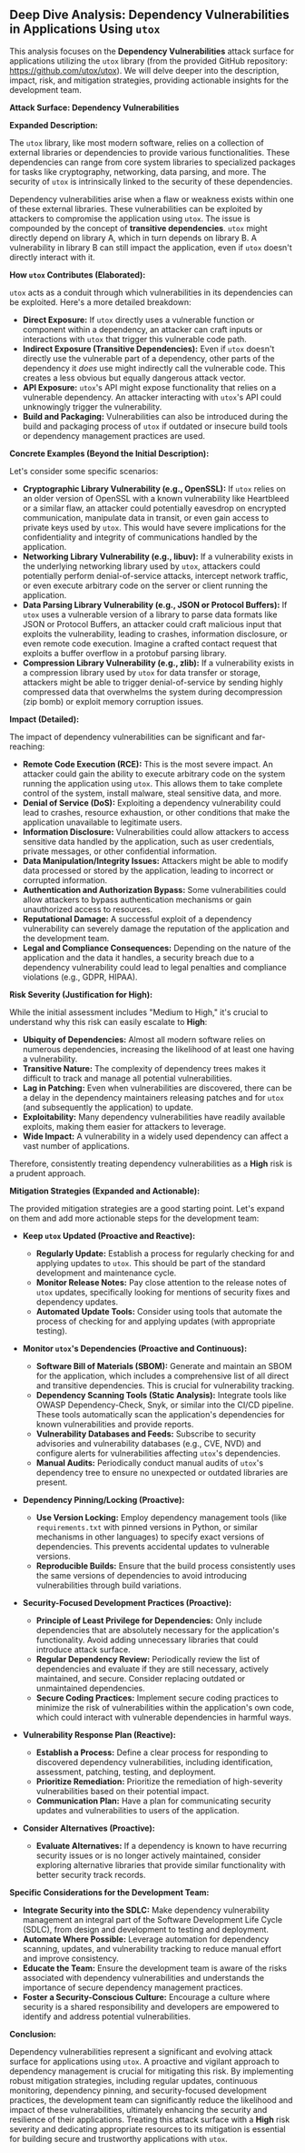 ## Deep Dive Analysis: Dependency Vulnerabilities in Applications Using `utox`

This analysis focuses on the **Dependency Vulnerabilities** attack surface for applications utilizing the `utox` library (from the provided GitHub repository: https://github.com/utox/utox). We will delve deeper into the description, impact, risk, and mitigation strategies, providing actionable insights for the development team.

**Attack Surface: Dependency Vulnerabilities**

**Expanded Description:**

The `utox` library, like most modern software, relies on a collection of external libraries or dependencies to provide various functionalities. These dependencies can range from core system libraries to specialized packages for tasks like cryptography, networking, data parsing, and more. The security of `utox` is intrinsically linked to the security of these dependencies.

Dependency vulnerabilities arise when a flaw or weakness exists within one of these external libraries. These vulnerabilities can be exploited by attackers to compromise the application using `utox`. The issue is compounded by the concept of **transitive dependencies**. `utox` might directly depend on library A, which in turn depends on library B. A vulnerability in library B can still impact the application, even if `utox` doesn't directly interact with it.

**How `utox` Contributes (Elaborated):**

`utox` acts as a conduit through which vulnerabilities in its dependencies can be exploited. Here's a more detailed breakdown:

* **Direct Exposure:** If `utox` directly uses a vulnerable function or component within a dependency, an attacker can craft inputs or interactions with `utox` that trigger this vulnerable code path.
* **Indirect Exposure (Transitive Dependencies):** Even if `utox` doesn't directly use the vulnerable part of a dependency, other parts of the dependency it *does* use might indirectly call the vulnerable code. This creates a less obvious but equally dangerous attack vector.
* **API Exposure:**  `utox`'s API might expose functionality that relies on a vulnerable dependency. An attacker interacting with `utox`'s API could unknowingly trigger the vulnerability.
* **Build and Packaging:** Vulnerabilities can also be introduced during the build and packaging process of `utox` if outdated or insecure build tools or dependency management practices are used.

**Concrete Examples (Beyond the Initial Description):**

Let's consider some specific scenarios:

* **Cryptographic Library Vulnerability (e.g., OpenSSL):** If `utox` relies on an older version of OpenSSL with a known vulnerability like Heartbleed or a similar flaw, an attacker could potentially eavesdrop on encrypted communication, manipulate data in transit, or even gain access to private keys used by `utox`. This would have severe implications for the confidentiality and integrity of communications handled by the application.
* **Networking Library Vulnerability (e.g., libuv):** If a vulnerability exists in the underlying networking library used by `utox`, attackers could potentially perform denial-of-service attacks, intercept network traffic, or even execute arbitrary code on the server or client running the application.
* **Data Parsing Library Vulnerability (e.g., JSON or Protocol Buffers):** If `utox` uses a vulnerable version of a library to parse data formats like JSON or Protocol Buffers, an attacker could craft malicious input that exploits the vulnerability, leading to crashes, information disclosure, or even remote code execution. Imagine a crafted contact request that exploits a buffer overflow in a protobuf parsing library.
* **Compression Library Vulnerability (e.g., zlib):**  If a vulnerability exists in a compression library used by `utox` for data transfer or storage, attackers might be able to trigger denial-of-service by sending highly compressed data that overwhelms the system during decompression (zip bomb) or exploit memory corruption issues.

**Impact (Detailed):**

The impact of dependency vulnerabilities can be significant and far-reaching:

* **Remote Code Execution (RCE):** This is the most severe impact. An attacker could gain the ability to execute arbitrary code on the system running the application using `utox`. This allows them to take complete control of the system, install malware, steal sensitive data, and more.
* **Denial of Service (DoS):** Exploiting a dependency vulnerability could lead to crashes, resource exhaustion, or other conditions that make the application unavailable to legitimate users.
* **Information Disclosure:** Vulnerabilities could allow attackers to access sensitive data handled by the application, such as user credentials, private messages, or other confidential information.
* **Data Manipulation/Integrity Issues:** Attackers might be able to modify data processed or stored by the application, leading to incorrect or corrupted information.
* **Authentication and Authorization Bypass:** Some vulnerabilities could allow attackers to bypass authentication mechanisms or gain unauthorized access to resources.
* **Reputational Damage:** A successful exploit of a dependency vulnerability can severely damage the reputation of the application and the development team.
* **Legal and Compliance Consequences:** Depending on the nature of the application and the data it handles, a security breach due to a dependency vulnerability could lead to legal penalties and compliance violations (e.g., GDPR, HIPAA).

**Risk Severity (Justification for High):**

While the initial assessment includes "Medium to High," it's crucial to understand why this risk can easily escalate to **High**:

* **Ubiquity of Dependencies:**  Almost all modern software relies on numerous dependencies, increasing the likelihood of at least one having a vulnerability.
* **Transitive Nature:** The complexity of dependency trees makes it difficult to track and manage all potential vulnerabilities.
* **Lag in Patching:**  Even when vulnerabilities are discovered, there can be a delay in the dependency maintainers releasing patches and for `utox` (and subsequently the application) to update.
* **Exploitability:** Many dependency vulnerabilities have readily available exploits, making them easier for attackers to leverage.
* **Wide Impact:** A vulnerability in a widely used dependency can affect a vast number of applications.

Therefore, consistently treating dependency vulnerabilities as a **High** risk is a prudent approach.

**Mitigation Strategies (Expanded and Actionable):**

The provided mitigation strategies are a good starting point. Let's expand on them and add more actionable steps for the development team:

* **Keep `utox` Updated (Proactive and Reactive):**
    * **Regularly Update:**  Establish a process for regularly checking for and applying updates to `utox`. This should be part of the standard development and maintenance cycle.
    * **Monitor Release Notes:** Pay close attention to the release notes of `utox` updates, specifically looking for mentions of security fixes and dependency updates.
    * **Automated Update Tools:** Consider using tools that automate the process of checking for and applying updates (with appropriate testing).

* **Monitor `utox`'s Dependencies (Proactive and Continuous):**
    * **Software Bill of Materials (SBOM):** Generate and maintain an SBOM for the application, which includes a comprehensive list of all direct and transitive dependencies. This is crucial for vulnerability tracking.
    * **Dependency Scanning Tools (Static Analysis):** Integrate tools like OWASP Dependency-Check, Snyk, or similar into the CI/CD pipeline. These tools automatically scan the application's dependencies for known vulnerabilities and provide reports.
    * **Vulnerability Databases and Feeds:** Subscribe to security advisories and vulnerability databases (e.g., CVE, NVD) and configure alerts for vulnerabilities affecting `utox`'s dependencies.
    * **Manual Audits:** Periodically conduct manual audits of `utox`'s dependency tree to ensure no unexpected or outdated libraries are present.

* **Dependency Pinning/Locking (Proactive):**
    * **Use Version Locking:** Employ dependency management tools (like `requirements.txt` with pinned versions in Python, or similar mechanisms in other languages) to specify exact versions of dependencies. This prevents accidental updates to vulnerable versions.
    * **Reproducible Builds:** Ensure that the build process consistently uses the same versions of dependencies to avoid introducing vulnerabilities through build variations.

* **Security-Focused Development Practices (Proactive):**
    * **Principle of Least Privilege for Dependencies:** Only include dependencies that are absolutely necessary for the application's functionality. Avoid adding unnecessary libraries that could introduce attack surface.
    * **Regular Dependency Review:** Periodically review the list of dependencies and evaluate if they are still necessary, actively maintained, and secure. Consider replacing outdated or unmaintained dependencies.
    * **Secure Coding Practices:**  Implement secure coding practices to minimize the risk of vulnerabilities within the application's own code, which could interact with vulnerable dependencies in harmful ways.

* **Vulnerability Response Plan (Reactive):**
    * **Establish a Process:** Define a clear process for responding to discovered dependency vulnerabilities, including identification, assessment, patching, testing, and deployment.
    * **Prioritize Remediation:**  Prioritize the remediation of high-severity vulnerabilities based on their potential impact.
    * **Communication Plan:** Have a plan for communicating security updates and vulnerabilities to users of the application.

* **Consider Alternatives (Proactive):**
    * **Evaluate Alternatives:** If a dependency is known to have recurring security issues or is no longer actively maintained, consider exploring alternative libraries that provide similar functionality with better security track records.

**Specific Considerations for the Development Team:**

* **Integrate Security into the SDLC:**  Make dependency vulnerability management an integral part of the Software Development Life Cycle (SDLC), from design and development to testing and deployment.
* **Automate Where Possible:** Leverage automation for dependency scanning, updates, and vulnerability tracking to reduce manual effort and improve consistency.
* **Educate the Team:**  Ensure the development team is aware of the risks associated with dependency vulnerabilities and understands the importance of secure dependency management practices.
* **Foster a Security-Conscious Culture:** Encourage a culture where security is a shared responsibility and developers are empowered to identify and address potential vulnerabilities.

**Conclusion:**

Dependency vulnerabilities represent a significant and evolving attack surface for applications using `utox`. A proactive and vigilant approach to dependency management is crucial for mitigating this risk. By implementing robust mitigation strategies, including regular updates, continuous monitoring, dependency pinning, and security-focused development practices, the development team can significantly reduce the likelihood and impact of these vulnerabilities, ultimately enhancing the security and resilience of their applications. Treating this attack surface with a **High** risk severity and dedicating appropriate resources to its mitigation is essential for building secure and trustworthy applications with `utox`.
